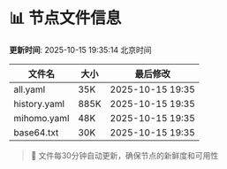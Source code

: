 # 📊 节点文件信息

**更新时间**: 2025-10-15 19:35:14 北京时间

| 文件名 | 大小 | 最后修改 |
|--------|------|----------|
| all.yaml | 35K | 2025-10-15 19:35 |
| history.yaml | 885K | 2025-10-15 19:35 |
| mihomo.yaml | 48K | 2025-10-15 19:35 |
| base64.txt | 30K | 2025-10-15 19:35 |

> 🔄 文件每30分钟自动更新，确保节点的新鲜度和可用性
